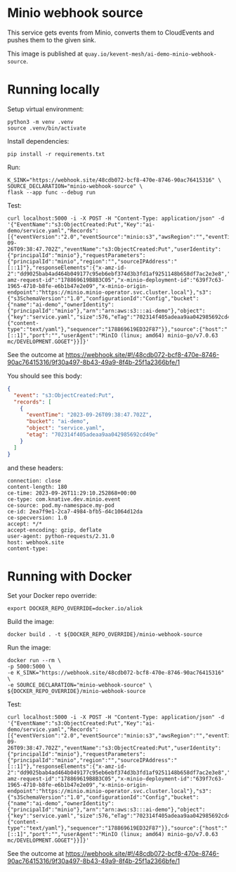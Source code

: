 # Minio webhook source

This service gets events from Minio, converts them to CloudEvents and pushes them to the given sink.

This image is published at `quay.io/kevent-mesh/ai-demo-minio-webhook-source`.


# Running locally

Setup virtual environment:
```shell
python3 -m venv .venv
source .venv/bin/activate
```

Install dependencies:
```shell
pip install -r requirements.txt
```

Run:
```shell
K_SINK="https://webhook.site/48cdb072-bcf8-470e-8746-90ac76415316" \
SOURCE_DECLARATION="minio-webhook-source" \
flask --app func --debug run
```

Test:
```shell
curl localhost:5000 -i -X POST -H "Content-Type: application/json" -d '{"EventName":"s3:ObjectCreated:Put","Key":"ai-demo/service.yaml","Records":[{"eventVersion":"2.0","eventSource":"minio:s3","awsRegion":"","eventTime":"2023-09-26T09:38:47.702Z","eventName":"s3:ObjectCreated:Put","userIdentity":{"principalId":"minio"},"requestParameters":{"principalId":"minio","region":"","sourceIPAddress":"[::1]"},"responseElements":{"x-amz-id-2":"dd9025bab4ad464b049177c95eb6ebf374d3b3fd1af9251148b658df7ac2e3e8","x-amz-request-id":"178869619B8B3C05","x-minio-deployment-id":"639f7c63-1965-4710-b8fe-e6b1b47e2e09","x-minio-origin-endpoint":"https://minio.minio-operator.svc.cluster.local"},"s3":{"s3SchemaVersion":"1.0","configurationId":"Config","bucket":{"name":"ai-demo","ownerIdentity":{"principalId":"minio"},"arn":"arn:aws:s3:::ai-demo"},"object":{"key":"service.yaml","size":576,"eTag":"702314f405adeaa9aa042985692cd49e","contentType":"text/yaml","userMetadata":{"content-type":"text/yaml"},"sequencer":"178869619ED32F87"}},"source":{"host":"[::1]","port":"","userAgent":"MinIO (linux; amd64) minio-go/v7.0.63 mc/DEVELOPMENT.GOGET"}}]}'
```

See the outcome at https://webhook.site/#!/48cdb072-bcf8-470e-8746-90ac76415316/9f30a497-8b43-49a9-8f4b-25f1a2366bfe/1

You should see this body:
```json
{
  "event": "s3:ObjectCreated:Put",
  "records": [
    {
      "eventTime": "2023-09-26T09:38:47.702Z",
      "bucket": "ai-demo",
      "object": "service.yaml",
      "etag": "702314f405adeaa9aa042985692cd49e"
    }
  ]
}
```
and these headers:
```
connection: close
content-length: 180
ce-time: 2023-09-26T11:29:10.252868+00:00
ce-type: com.knative.dev.minio.event
ce-source: pod.my-namespace.my-pod
ce-id: 2ea7f9e1-2ca7-4984-bfb5-d4c1064d12da
ce-specversion: 1.0
accept: */*
accept-encoding: gzip, deflate
user-agent: python-requests/2.31.0
host: webhook.site
content-type: 	
```

# Running with Docker

Set your Docker repo override:
```shell
export DOCKER_REPO_OVERRIDE=docker.io/aliok
```


Build the image:
```shell
docker build . -t ${DOCKER_REPO_OVERRIDE}/minio-webhook-source
```

Run the image:
```shell
docker run --rm \
-p 5000:5000 \
-e K_SINK="https://webhook.site/48cdb072-bcf8-470e-8746-90ac76415316" \
-e SOURCE_DECLARATION="minio-webhook-source" \
${DOCKER_REPO_OVERRIDE}/minio-webhook-source
```

Test:
```shell
curl localhost:5000 -i -X POST -H "Content-Type: application/json" -d '{"EventName":"s3:ObjectCreated:Put","Key":"ai-demo/service.yaml","Records":[{"eventVersion":"2.0","eventSource":"minio:s3","awsRegion":"","eventTime":"2023-09-26T09:38:47.702Z","eventName":"s3:ObjectCreated:Put","userIdentity":{"principalId":"minio"},"requestParameters":{"principalId":"minio","region":"","sourceIPAddress":"[::1]"},"responseElements":{"x-amz-id-2":"dd9025bab4ad464b049177c95eb6ebf374d3b3fd1af9251148b658df7ac2e3e8","x-amz-request-id":"178869619B8B3C05","x-minio-deployment-id":"639f7c63-1965-4710-b8fe-e6b1b47e2e09","x-minio-origin-endpoint":"https://minio.minio-operator.svc.cluster.local"},"s3":{"s3SchemaVersion":"1.0","configurationId":"Config","bucket":{"name":"ai-demo","ownerIdentity":{"principalId":"minio"},"arn":"arn:aws:s3:::ai-demo"},"object":{"key":"service.yaml","size":576,"eTag":"702314f405adeaa9aa042985692cd49e","contentType":"text/yaml","userMetadata":{"content-type":"text/yaml"},"sequencer":"178869619ED32F87"}},"source":{"host":"[::1]","port":"","userAgent":"MinIO (linux; amd64) minio-go/v7.0.63 mc/DEVELOPMENT.GOGET"}}]}'
```

See the outcome at https://webhook.site/#!/48cdb072-bcf8-470e-8746-90ac76415316/9f30a497-8b43-49a9-8f4b-25f1a2366bfe/1
